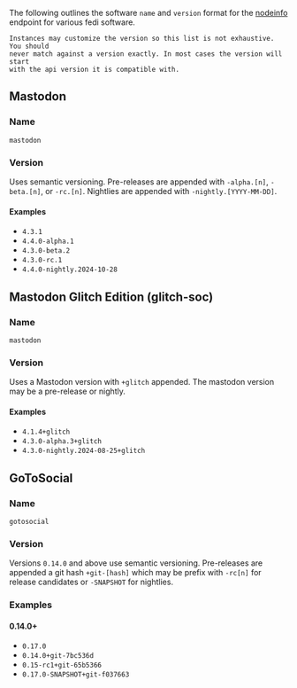 The following outlines the software `name` and `version` format for the
[nodeinfo](https://github.com/jhass/nodeinfo) endpoint for various fedi
software.

```admonish warning
Instances may customize the version so this list is not exhaustive. You should
never match against a version exactly. In most cases the version will start
with the api version it is compatible with.
```

## Mastodon

### Name

`mastodon`

### Version

Uses semantic versioning. Pre-releases are appended with `-alpha.[n]`,
`-beta.[n]`, or `-rc.[n]`. Nightlies are appended with `-nightly.[YYYY-MM-DD]`.

#### Examples
- `4.3.1`
- `4.4.0-alpha.1`
- `4.3.0-beta.2`
- `4.3.0-rc.1`
- `4.4.0-nightly.2024-10-28`

## Mastodon Glitch Edition (glitch-soc)

### Name

`mastodon`

### Version

Uses a Mastodon version with `+glitch` appended. The mastodon version may be a pre-release or nightly.

#### Examples
- `4.1.4+glitch`
- `4.3.0-alpha.3+glitch`
- `4.3.0-nightly.2024-08-25+glitch`

## GoToSocial

### Name

`gotosocial`

### Version

Versions `0.14.0` and above use semantic versioning. Pre-releases are appended
a git hash `+git-[hash]` which may be prefix with `-rc[n]` for release
candidates or `-SNAPSHOT` for nightlies.

### Examples

#### 0.14.0+

- `0.17.0`
- `0.14.0+git-7bc536d`
- `0.15-rc1+git-65b5366`
- `0.17.0-SNAPSHOT+git-f037663`

